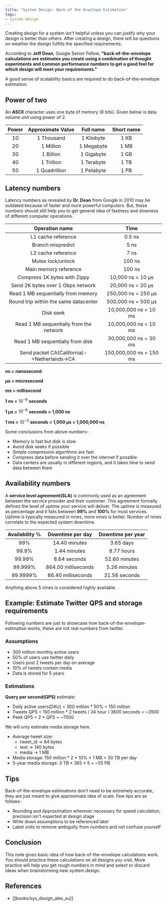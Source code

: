 ```yaml
---
title: "System Design: Back of the Envelope Estimation"
tags:
- system-design
---
```


Creating design for a system isn't helpful unless you can justify why your design is better than others. After creating a design, there will be questions on weather the design fulfills the specified requirements. 

According to **Jeff Dean**, Google Senior Fellow, **"back-of-the-envelope calculations are estimates you create using a combination of thought experiments and common performance numbers to get a good feel for which design will meet your requirements."**

A good sense of scalability basics are required to do back-of-the-envelope estimation.

## Power of two
An **ASCII** character uses one byte of memory (8 bits). Given below is data volume unit using power of 2.

| Power | Approximate Value | Full name  | Short name |
|:-----:|:-----------------:|:----------:|:----------:|
|  10   |    1 Thousand     | 1 Kilobyte |    1 KB    |
|  20   |     1 Million     | 1 Megabyte |    1 MB    |
|  30   |     1 Billion     | 1 Gigabyte |    1 GB    |
|  40   |    1 Trillion     | 1 Terabyte |    1 TB    |
|  50   |   1 Quadrillion   | 1 Petabyte |    1 PB    |

## Latency numbers
Latency numbers as revealed by **Dr. Dean** from Google in 2010 may be outdated because of faster and more powerful computers. But, these numbers should still help you to get general idea of fastness and slowness of different computer operations.

|               Operation name                |          Time           |
|:-------------------------------------------:|:-----------------------:|
|             L1 cache reference              |         0.5 ns          |
|              Branch mispredict              |          5 ns           |
|             L2 cache reference              |          7 ns           |
|              Mutex lock/unlock              |         100 ns          |
|            Main memory reference            |         100 ns          |
|        Compress 1K bytes with Zippy         |    10,000 ns = 10 μs    | 
|      Send 2K bytes over 1 Gbps network      |    20,000 ns = 20 μs    |
|     Read 1 MB sequentially from memory      |   250,000 ns = 250 μs   |
|    Round trip within the same datacenter    |   500,000 ns = 500 μs   |
|                  Disk seek                  |  10,000,000 ns = 10 ms  |
|   Read 1 MB sequentially from the network   |  10,000,000 ns = 10 ms  |
|      Read 1 MB sequentially from disk       |  30,000,000 ns = 30 ms  |
| Send packet CA(California)->Netherlands->CA | 150,000,000 ns = 150 ms |

**ns = nanosecond**

**μs = microsecond**

**ms = millisecond**

**1 ns =** $10^{-9}$ **seconds**

**1 μs =** $10^{-6}$ **seconds = 1,000 ns**

**1 ms =** $10^{-3}$ **seconds = 1,000 μs = 1,000,000 ns**

Some conclusions from above numbers-
- Memory is fast but disk is slow
- Avoid disk seeks if possible
- Simple compression algorithms are fast
- Compress data before sending it over the internet if possible
- Data centers are usually in different regions, and it takes time to send data between them

## Availability numbers
A **service level agreement(SLA)** is commonly used as an agreement between the service provider and their customer. This agreement formally defines the level of uptime your service will deliver. The uptime is measured as percentage and it falls between **99%** and **100%** for most services. Uptime is typically measured in nines, more nines is better. Number of nines correlate to the expected system downtime.

| Availability % |  Downtime per day   | Downtime per year |
|:--------------:|:-------------------:|:-----------------:|
|      99%       |    14.40 minutes    |     3.65 days     |
|     99.9%      |    1.44 minutes     |    8.77 hours     |
|     99.99%     |    8.64 seconds     |   52.60 minutes   |
|    99.999%     | 864.00 milliseconds |   5.26 minutes    |
|    99.9999%    | 86.40 milliseconds  |   31.56 seconds   |

Anything above 5 nines is considered highly available.

## Example: Estimate Twitter QPS and storage requirements
Following numbers are just to showcase how back-of-the-envelope-estimation works, these are not real numbers from twitter.

### Assumptions
- 300 million monthly active users
- 50% of users use twitter daily
- Users post 2 tweets per day on average
- 10% of tweets contain media
- Data is stored for 5 years

### Estimations
**Query per second(QPS)** estimate:
- Daily active users(DAU) = 300 million \* 50% = 150 million
- Tweets QPS = 150 million \* 2 tweets / 24 hour / 3600 seconds = ~3500
- Peek QPS = 2 \* QPS = ~7000

We will only estimate media storage here.
- Average tweet size:
	- tweet_id $\to$ 64 bytes
	- text $\to$ 140 bytes
	- media $\to$ 1 MB
- Media storage: 150 million \* 2 \* 10% \* 1 MB = 30 TB per day
- 5-year media storage: 3 TB \* 365 \* 5 = ~55 PB


## Tips
Back-of-the-envelope estiimations don't need to be extremely accurate, they are just meant to give approximate idea of scale. Few tips are as follows-
- Rounding and Approximation wherever necessary for speed calculation, precision isn't expected at design stage
- Write down assumptions to be referenced later
- Label units to remove ambiguity from numbers and not confuse yourself

## Conclusion
This note gives basic idea of how back-of-the-envelope calculations work. You should practice these calculations on all designs you visit. More practice will help you get rough numbers in mind and select or discard ideas when brainstorming new system design.

## References
- [[books/sys_design_alex_xu]]